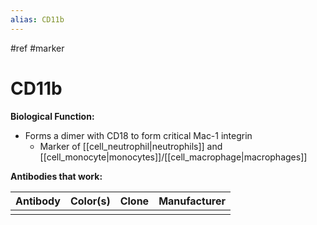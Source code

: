 ```yaml
---
alias: CD11b
---
```


#ref #marker

# CD11b

**Biological Function:**
- Forms a dimer with CD18 to form critical Mac-1 integrin
	- Marker of [[cell_neutrophil|neutrophils]] and [[cell_monocyte|monocytes]]/[[cell_macrophage|macrophages]]
	
**Antibodies that work:**

| Antibody | Color(s) | Clone |   Manufacturer  |
| -------- | -------- | ----- | --- |
|          |          |       |     |
